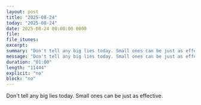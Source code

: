 ```yaml
---
layout: post
title: "2025-08-24"
today: "2025-08-24"
date: 2025-08-24 00:00:00 0000
file:
file_itunes:
excerpt:
summary: "Don't tell any big lies today. Small ones can be just as effective."
message: "Don't tell any big lies today. Small ones can be just as effective."
duration: "01:00"
length: "11444"
explicit: "no"
block: "no"
---
```

Don't tell any big lies today. Small ones can be just as effective.

